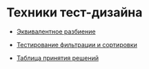 # Техники тест-дизайна

- [Эквивалентное разбиение](https://docs.google.com/spreadsheets/d/1TnXU4__UleUAVhI3SQEQ7AJjsy9pBFCwyW8u4EdKz-Y/edit?gid=1618612150#gid=1618612150) 

- [Тестирование фильтрации и сортировки](https://docs.google.com/spreadsheets/d/1UVmWXfq6HqqvEqzsUFEc0j8mqXU2U5Yu92X9l9NGc-Q/edit?usp=sharing)

- [Таблица принятия решений](https://docs.google.com/spreadsheets/d/1D3mzdUvKqqD8yIYHJaz_Acv0X1Q1vPV80AEhsuy2IZE/edit?gid=0#gid=0)
